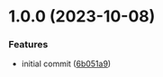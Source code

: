 # 1.0.0 (2023-10-08)


### Features

* initial commit ([6b051a9](https://github.com/aarthificial-gamedev/safekeeper/commit/6b051a9d5869892d86ac2e2a9175c523709c61ef))
